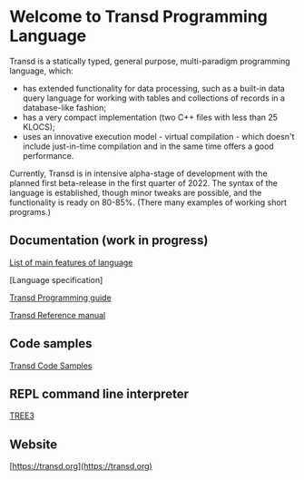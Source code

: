 # Welcome to Transd Programming Language

 Transd is a statically typed, general purpose, multi-paradigm programming language, which:

 * has extended functionality for data processing, such as a built-in data query language for working with tables and collections of records in a database-like fashion;
 * has a very compact implementation (two C++ files with less than 25 KLOCS);
 * uses an innovative execution model - virtual compilation - which doesn't include just-in-time compilation and in the same time offers a good performance.

Currently, Transd is in intensive alpha-stage of development with the planned first 
beta-release in the first quarter of 2022. The syntax of the language is established, though minor tweaks are possible, and the functionality is ready on  80-85%. 
(There many examples of working short programs.)

## Documentation (work in progress)

[List of main features of language](https://transd.org/highlights.html)

[Language specification]

[Transd Programming guide](https://transd.org/doc/split/mainguide.html)

[Transd Reference manual](https://transd.org/doc/split/main.html)

## Code samples

[Transd Code Samples](https://transd.org/doc/split/maincode.html)

## REPL command line interpreter

[TREE3](https://github.com/transd-lang/tree3)

## Website

[https://transd.org](https://transd.org)


